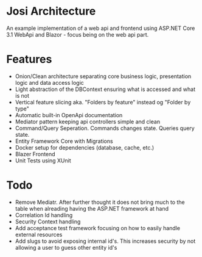 # Josi Architecture

An example implementation of a web api and frontend using ASP.NET Core 3.1 WebApi and Blazor - focus being on the web api part.

# Features

- Onion/Clean architecture separating core business logic, presentation logic and data access logic
- Light abstraction of the DBContext ensuring what is accessed and what is not
- Vertical feature slicing aka. "Folders by feature" instead og "Folder by type"
- Automatic built-in OpenApi documentation
- Mediator pattern keeping api controllers simple and clean
- Command/Query Seperation. Commands changes state. Queries query state.
- Entity Framework Core with Migrations
- Docker setup for dependencies (database, cache, etc.)
- Blazer Frontend
- Unit Tests using XUnit

# Todo

- Remove Mediatr. After further thought it does not bring much to the table when alreading having the ASP.NET framework at hand
- Correlation Id handling
- Security Context handling
- Add acceptance test framework focusing on how to easily handle external resources
- Add slugs to avoid exposing internal id's. This increases security by not allowing a user to guess other entity id's

